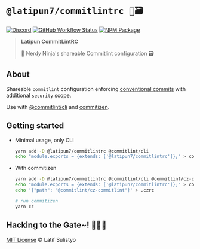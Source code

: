 # `@latipun7/commitlintrc 🥷🗃`

[![Discord][discord-image]][discord-url]
[![GitHub Workflow Status][workflow-image]][workflow-url]
[![NPM Package][npm-image]][npm-url]

> **Latipun CommitLintRC**
>
> 🥷 Nerdy Ninja's shareable Commitlint configuration 🗃

## About

Shareable `commitlint` configuration enforcing [conventional commits](https://conventionalcommits.org/) with additional `security` scope.

Use with [@commitlint/cli](https://npm.im/@commitlint/cli) and [commitizen](https://npm.im/commitizen).

## Getting started

- Minimal usage, only CLI

  ```sh
  yarn add -D @latipun7/commitlintrc @commitlint/cli
  echo "module.exports = {extends: ['@latipun7/commitlintrc']};" > commitlint.config.js
  ```

- With commitizen

  ```sh
  yarn add -D @latipun7/commitlintrc @commitlint/cli @commitlint/cz-commitlint commitizen inquirer
  echo "module.exports = {extends: ['@latipun7/commitlintrc']};" > commitlint.config.js
  echo '{"path": "@commitlint/cz-commitlint"}' > .czrc

  # run commitizen
  yarn cz
  ```

## Hacking to the Gate~! 🧑‍💻🎶

[MIT License][license-url] © Latif Sulistyo

<!-- Variables -->

[discord-image]: https://img.shields.io/discord/758271814153011201?label=Developers%20Indonesia&logo=discord&style=flat-square
[discord-url]: https://discord.gg/njSj2Nq "Chat and discuss at Developers Indonesia"
[workflow-image]: https://img.shields.io/github/workflow/status/latipun7/library/Continuous%20Integration%20and%20Continuous%20Delivery%20%E2%9A%99%F0%9F%9A%80?label=CI%2FCD&logo=github%20actions&style=flat-square
[workflow-url]: https://github.com/latipun7/library/actions "GitHub Actions"
[npm-image]: https://img.shields.io/npm/v/@latipun7/commitlintrc?label=package&logo=npm&style=flat-square
[npm-url]: https://npmjs.org/package/@latipun7/commitlintrc "@latipun7/commitlintrc on NPM"
[license-url]: https://github.com/latipun7/library/blob/main/license "MIT License"
